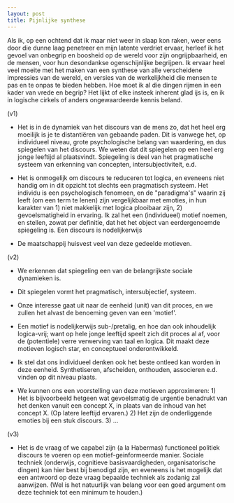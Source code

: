 ```yaml
---
layout: post
title: Pijnlijke synthese
---
```


Als ik, op een ochtend dat ik maar niet weer in slaap kon raken, weer eens door die dunne laag penetreer en mijn latente verdriet ervaar, herleef ik het gevoel van onbegrip en boosheid op de wereld voor zijn ongrijpbaarheid, en de mensen, voor hun desondankse ogenschijnlijke begrijpen. Ik ervaar heel veel moeite met het maken van een synthese van alle verscheidene impressies van de wereld, en versies van de werkelijkheid die mensen te pas en te onpas te bieden hebben. Hoe moet ik al die dingen rijmen in een kader van vrede en begrip? Het lijkt of elke insteek inherent glad ijs is, en ik in logische cirkels of anders ongewaardeerde kennis beland.

(v1)

- Het is in de dynamiek van het discours van de mens zo, dat het heel erg moeilijk is je te distantiëren van gebaande paden. Dit is vanwege het, op individueel niveau, grote psychologische belang van waardering, en dus spiegelen van het discours. We weten dat dit spiegelen op een heel erg jonge leeftijd al plaatsvindt. Spiegeling is deel van het pragmatische systeem van erkenning van concepten, intersubjectiviteit, e.d.

- Het is onmogelijk om discours te reduceren tot logica, en eveneens niet handig om in dit opzicht tot slechts een pragmatisch systeem. Het individu is een psychologisch fenomeen, en de "paradigma's" waarin zij leeft (om een term te lenen) zijn vergelijkbaar met emoties, in hun karakter van 1) niet makkelijk met logica plooibaar zijn, 2) gevoelsmatigheid in ervaring. Ik zal het een (individueel) motief noemen, en stellen, zowat per definitie, dat het het object van eerdergenoemde spiegeling is. Een discours is nodelijkerwijs

- De maatschappij huisvest veel van deze gedeelde motieven.

(v2)

- We erkennen dat spiegeling een van de belangrijkste sociale dynamieken is.
- Dit spiegelen vormt het pragmatisch, intersubjectief, systeem.
- Onze interesse gaat uit naar de eenheid (unit) van dit proces, en we zullen het alvast de benoeming geven van een 'motief'.
- Een motief is nodelijkerwijs sub-/pretalig, en hoe dan ook inhoudelijk logica-vrij; want op hele jonge leeftijd speelt zich dit proces al af, voor de (potentiele) verre verwerving van taal en logica. Dit maakt deze motieven logisch star, en conceptueel onderontwikkeld.
- Ik stel dat ons individueel denken ook het beste ontleed kan worden in deze eenheid. Synthetiseren, afscheiden, onthouden, associeren e.d. vinden op dit niveau plaats.

- We kunnen ons een voorstelling van deze motieven approximeren: 1) Het is bijvoorbeeld hetgeen wat gevoelsmatig de urgentie benadrukt van het denken vanuit een concept X, in plaats van de inhoud van het concept X. (Op latere leeftijd ervaren.) 2) Het zijn de onderliggende emoties bij een stuk discours. 3) ...

(v3)

- Het is de vraag of we capabel zijn (a la Habermas) functioneel politiek discours te voeren op een motief-geinformeerde manier. Sociale techniek (onderwijs, cognitieve basisvaardigheden, organisatorische dingen) kan hier best bij benodigd zijn, en eveneens is het mogelijk dat een antwoord op deze vraag bepaalde techniek als zodanig zal aanwijzen. (Wel is het natuurlijk van belang voor een goed argument om deze techniek tot een minimum te houden.)
